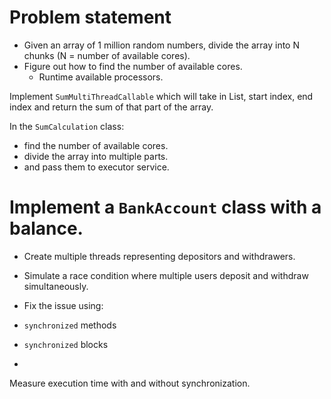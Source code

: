 # Problem statement

- Given an array of 1 million random numbers,
  divide the array into N chunks (N = number of available cores).
- Figure out how to find the number of available cores.
    - Runtime available processors.

Implement `SumMultiThreadCallable` which will take in List, start index, end index
and return the sum of that part of the array.

In the `SumCalculation` class:
- find the number of available cores.
- divide the array into multiple parts.
- and pass them to executor service.


# Implement a `BankAccount` class with a balance.

- Create multiple threads representing depositors and withdrawers.
- Simulate a race condition where multiple users deposit and withdraw simultaneously.

- Fix the issue using:
- `synchronized` methods
- `synchronized` blocks
-
Measure execution time with and without synchronization.